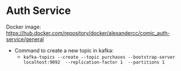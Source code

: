 # Auth Service
Docker image: https://hub.docker.com/repository/docker/alexandercc/comic_auth-service/general

- Command to create a new topic in kafka:
  - `kafka-topics --create --topic purchases --bootstrap-server localhost:9092  --replication-factor 1  --partitions 1`

